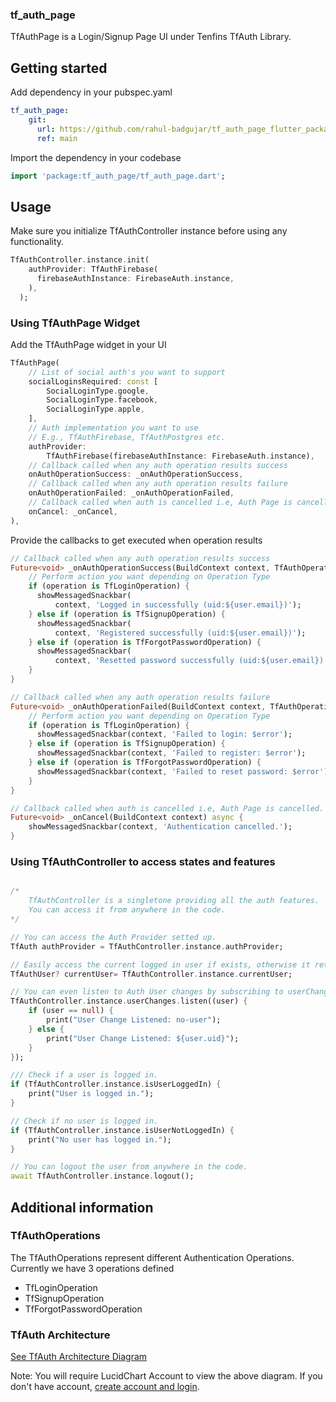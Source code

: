 ### tf_auth_page

TfAuthPage is a Login/Signup Page UI under Tenfins TfAuth Library.

## Getting started

Add dependency in your pubspec.yaml

```yaml
tf_auth_page:
    git:
      url: https://github.com/rahul-badgujar/tf_auth_page_flutter_package.git
      ref: main
```

Import the dependency in your codebase

```dart
import 'package:tf_auth_page/tf_auth_page.dart';
```

## Usage

Make sure you initialize TfAuthController instance before using any functionality.

```dart
TfAuthController.instance.init(
    authProvider: TfAuthFirebase(
      firebaseAuthInstance: FirebaseAuth.instance,
    ),
  );
```

### Using TfAuthPage Widget

Add the TfAuthPage widget in your UI

```dart
TfAuthPage(
    // List of social auth's you want to support
    socialLoginsRequired: const [
        SocialLoginType.google,
        SocialLoginType.facebook,
        SocialLoginType.apple,
    ],
    // Auth implementation you want to use
    // E.g., TfAuthFirebase, TfAuthPostgres etc.
    authProvider:
        TfAuthFirebase(firebaseAuthInstance: FirebaseAuth.instance),
    // Callback called when any auth operation results success
    onAuthOperationSuccess: _onAuthOperationSuccess,
    // Callback called when any auth operation results failure
    onAuthOperationFailed: _onAuthOperationFailed,
    // Callback called when auth is cancelled i.e, Auth Page is cancelled.
    onCancel: _onCancel,
),
```

Provide the callbacks to get executed when operation results

```dart
// Callback called when any auth operation results success
Future<void> _onAuthOperationSuccess(BuildContext context, TfAuthOperation operation, TfAuthUser? user) async {
    // Perform action you want depending on Operation Type
    if (operation is TfLoginOperation) {
      showMessagedSnackbar(
          context, 'Logged in successfully (uid:${user.email})');
    } else if (operation is TfSignupOperation) {
      showMessagedSnackbar(
          context, 'Registered successfully (uid:${user.email})');
    } else if (operation is TfForgotPasswordOperation) {
      showMessagedSnackbar(
          context, 'Resetted password successfully (uid:${user.email})');
    }
}

// Callback called when any auth operation results failure
Future<void> _onAuthOperationFailed(BuildContext context, TfAuthOperation operation, dynamic error) async {
    // Perform action you want depending on Operation Type
    if (operation is TfLoginOperation) {
      showMessagedSnackbar(context, 'Failed to login: $error');
    } else if (operation is TfSignupOperation) {
      showMessagedSnackbar(context, 'Failed to register: $error');
    } else if (operation is TfForgotPasswordOperation) {
      showMessagedSnackbar(context, 'Failed to reset password: $error');
    }
}

// Callback called when auth is cancelled i.e, Auth Page is cancelled.
Future<void> _onCancel(BuildContext context) async {
    showMessagedSnackbar(context, 'Authentication cancelled.');
}
```

### Using TfAuthController to access states and features

```dart

/* 
    TfAuthController is a singletone providing all the auth features. 
    You can access it from anywhere in the code.
*/

// You can access the Auth Provider setted up.
TfAuth authProvider = TfAuthController.instance.authProvider;

// Easily access the current logged in user if exists, otherwise it returns null
TfAuthUser? currentUser= TfAuthController.instance.currentUser;

// You can even listen to Auth User changes by subscribing to userChanges stream.
TfAuthController.instance.userChanges.listen((user) {
    if (user == null) {
        print("User Change Listened: no-user");
    } else {
        print("User Change Listened: ${user.uid}");
    }
});

/// Check if a user is logged in.
if (TfAuthController.instance.isUserLoggedIn) {
    print("User is logged in.");
}

// Check if no user is logged in.
if (TfAuthController.instance.isUserNotLoggedIn) {
    print("No user has logged in.");
}

// You can logout the user from anywhere in the code.
await TfAuthController.instance.logout();
```


## Additional information

### TfAuthOperations

The TfAuthOperations represent different Authentication Operations.
Currently we have 3 operations defined

- TfLoginOperation
- TfSignupOperation
- TfForgotPasswordOperation

### TfAuth Architecture

[See TfAuth Architecture Diagram](https://lucid.app/lucidspark/ee7c8841-9540-4926-9f3f-e59f43e2da71/edit?viewport_loc=504%2C14%2C2972%2C1464%2C0_0&invitationId=inv_5ba614d7-3168-4a8e-8197-73dacba538f8#)

Note: You will require LucidChart Account to view the above diagram. If you don't have account, [create account and login](https://lucid.app/users/login#/login).
